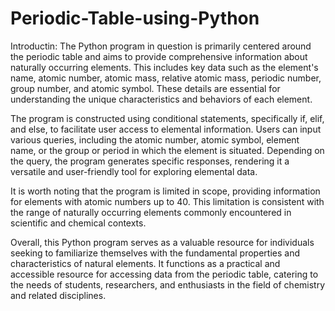 # Periodic-Table-using-Python
Introductin:
The Python program in question is primarily centered around the periodic table and aims to provide comprehensive information about naturally occurring elements. This includes key data such as the element's name, atomic number, atomic mass, relative atomic mass, periodic number, group number, and atomic symbol. These details are essential for understanding the unique characteristics and behaviors of each element.

The program is constructed using conditional statements, specifically if, elif, and else, to facilitate user access to elemental information. Users can input various queries, including the atomic number, atomic symbol, element name, or the group or period in which the element is situated. Depending on the query, the program generates specific responses, rendering it a versatile and user-friendly tool for exploring elemental data.

It is worth noting that the program is limited in scope, providing information for elements with atomic numbers up to 40. This limitation is consistent with the range of naturally occurring elements commonly encountered in scientific and chemical contexts.

Overall, this Python program serves as a valuable resource for individuals seeking to familiarize themselves with the fundamental properties and characteristics of natural elements. It functions as a practical and accessible resource for accessing data from the periodic table, catering to the needs of students, researchers, and enthusiasts in the field of chemistry and related disciplines.
